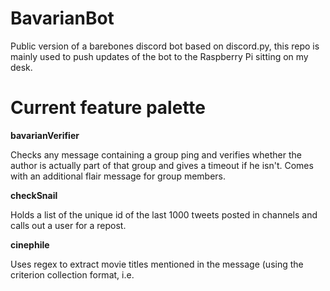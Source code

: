 # BavarianBot
Public version of a barebones discord bot based on discord.py, this repo is mainly used to push updates of the bot to the Raspberry Pi sitting on my desk.

# Current feature palette

**bavarianVerifier**

Checks any message containing a group ping and verifies whether the author is actually part of that group and gives a timeout if he isn't. Comes with an additional flair message for group members.

**checkSnail**

Holds a list of the unique id of the last 1000 tweets posted in channels and calls out a user for a repost. 

**cinephile** 

Uses regex to extract movie titles mentioned in the message (using the criterion collection format, i.e. <TITLE> (\<year of release\>) )and combines it with newspapers nlp methods to respond with a letterboxd review of said movie

**scholar**

Uses regex to extract authors and year of a paper mentioned in the message and then crawls google scholar to figure out the title and abstract of the paper

**wikiCrawl**

Uses a wikipedia-api to obtain the summary of the wikipedia article of a given term
